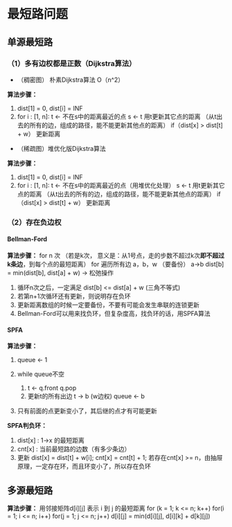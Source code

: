 # 最短路问题

## 单源最短路

### （1）多有边权都是正数（Dijkstra算法）

* （稠密图） 朴素Dijkstra算法  O（n^2）

**算法步骤：**
1. dist[1] = 0, dist[i] = INF
2. for i : [1, n]:
    t <- 不在s中的距离最近的点
    s <- t
    用t更新其它点的距离 （从t出去的所有的边，组成的路径，能不能更新其他点的距离）  if（dist[x] > dist[t] + w） 更新距离
 
* （稀疏图）堆优化版Dijkstra算法

**算法步骤：**
1. dist[1] = 0, dist[i] = INF
2. for i : [1, n]:
    t <- 不在s中的距离最近的点（用堆优化处理）
    s <- t
    用t更新其它点的距离 （从t出去的所有的边，组成的路径，能不能更新其他点的距离）  if（dist[x] > dist[t] + w） 更新距离

### （2）存在负边权

#### Bellman-Ford

**算法步骤：**
for n 次       （若是k次， 意义是：从1号点，走的步数不超过k次**即不超过k条边**，到每个点的最短距离）
    for 遍历所有边 a，b，w  （要备份）  a->b
        dist[b] = min(dist[b], dist[a] + w)     -> 松弛操作

1. 循环n次之后，一定满足 dist[b] <= dist[a] + w (三角不等式)
2. 若第n+1次循环还有更新，则说明存在负环
3. 更新距离数组的时候一定要备份，不要有可能会发生串联的连锁更新
4. Bellman-Ford可以用来找负环，但复杂度高，找负环的话，用SPFA算法

#### SPFA

**算法步骤：**
1. queue <- 1
2. while queue不空
   1. t <- q.front  q.pop
   2. 更新t的所有出边  t -> b (w边权)    queue <- b 

1. 只有前面的点更新变小了，其后继的点才有可能更新

**SPFA判负环：**
1. dist[x] : 1->x 的最短距离
2. cnt[x] : 当前最短路的边数（有多少条边）
3. 更新 dist[x] = dist[t] + w[i]; cnt[x] = cnt[t] + 1; 若存在cnt[x] >= n，由抽屉原理，一定存在环，而且环变小了，所以存在负环

## 多源最短路

**算法步骤：**  用邻接矩阵d[i][j] 表示 i 到 j 的最短距离
for (k = 1; k <= n; k++)
    for(i = 1; i <= n; i++)
        for(j = 1; j <= n; j++)
        d[i][j] = min(d[i][j], d[i][k] + d[k][j])